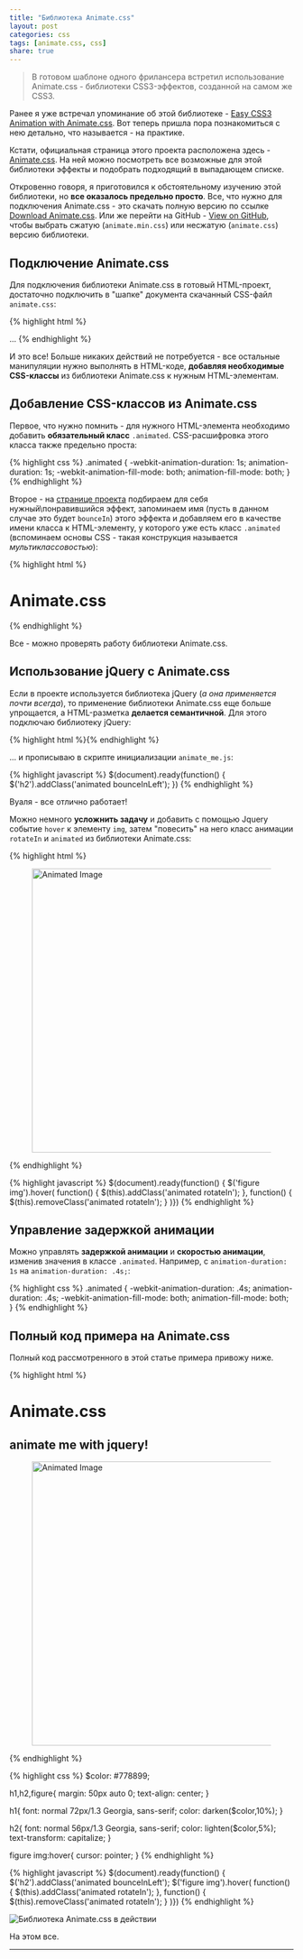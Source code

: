 ```yaml
---
title: "Библиотека Animate.css"
layout: post
categories: css
tags: [animate.css, css]
share: true
---
```


> В готовом шаблоне одного фрилансера встретил использование Animate.css - библиотеки CSS3-эффектов, созданной на самом же CSS3.

Ранее я уже встречал упоминание об этой библиотеке - [Easy CSS3 Animation with Animate.css][1]. Вот теперь пришла пора познакомиться с нею детально, что называется - на практике.

Кстати, официальная страница этого проекта расположена здесь - [Animate.css][2]. На ней можно посмотреть все возможные для этой библиотеки эффекты и подобрать подходящий в выпадающем списке.

Откровенно говоря, я приготовился к обстоятельному изучению этой библиотеки, но **все оказалось предельно просто**. Все, что нужно для подключения Animate.css - это скачать полную версию по ссылке [Download Animate.css][3]. Или же перейти на GitHub - [View on GitHub][4], чтобы выбрать сжатую (`animate.min.css`) или несжатую (`animate.css`) версию библиотеки.

## Подключение Animate.css

Для подключения библиотеки Animate.css в готовый HTML-проект, достаточно подключить в "шапке" документа скачанный CSS-файл `animate.css`:

{% highlight html %}
<head>
  <meta charset="utf-8">
  <title>Animate CSS</title>
  <link rel="stylesheet" href="css/animate.css">
  ...
</head>
{% endhighlight %}

И это все! Больше никаких действий не потребуется - все остальные манипуляции нужно выполнять в HTML-коде, **добавляя необходимые CSS-классы** из библиотеки Animate.css к нужным HTML-элементам.

## Добавление CSS-классов из Animate.css

Первое, что нужно помнить - для нужного HTML-элемента необходимо добавить **обязательный класс** `.animated`. CSS-расшифровка этого класса также предельно проста:

{% highlight css %}
.animated {
  -webkit-animation-duration: 1s;
  animation-duration: 1s;
  -webkit-animation-fill-mode: both;
  animation-fill-mode: both;
}
{% endhighlight %}

Второе - на [странице проекта][2] подбираем для себя нужный\понравившийся эффект, запоминаем имя (пусть в данном случае это будет `bounceIn`) этого эффекта и добавляем его в качестве имени класса к HTML-элементу, у которого уже есть класс `.animated` (вспоминаем основы CSS - такая конструкция называется *мультиклассовостью*):

{% highlight html %}
<h1 class="animated bounceIn">
  Animate.css
</h1>
{% endhighlight %}

Все - можно проверять работу библиотеки Animate.css.

## Использование jQuery c Animate.css

Если в проекте используется библиотека jQuery (*а она применяется почти всегда*), то применение библиотеки Animate.css еще больше упрощается, а HTML-разметка **делается семантичной**. Для этого подключаю библиотеку jQuery:

{% highlight html %}{% endhighlight %}

... и прописываю в скрипте инициализации `animate_me.js`:

{% highlight javascript %}
$(document).ready(function() {
  $('h2').addClass('animated bounceInLeft');
})
{% endhighlight %}

Вуаля - все отлично работает!

Можно немного **усложнить задачу** и добавить с помощью Jquery событие `hover` к элементу `img`, затем "повесить" на него класс анимации `rotateIn` и `animated` из библиотеки Animate.css:

{% highlight html %}
<figure>
  <img src="images/caramel.jpg" width="800" height="504" alt="Animated Image" />
</figure>
{% endhighlight %}

{% highlight javascript %}
$(document).ready(function() {
  $('figure img').hover(
  function() {
    $(this).addClass('animated rotateIn');
  },
  function() {
    $(this).removeClass('animated rotateIn');
  }
)})
{% endhighlight %}

## Управление задержкой анимации

Можно управлять **задержкой анимации** и **скоростью анимации**, изменив значения в классе `.animated`. Например, с `animation-duration: 1s` на `animation-duration: .4s;`:

{% highlight css %}
.animated {
  -webkit-animation-duration: .4s;
  animation-duration: .4s;
  -webkit-animation-fill-mode: both;
  animation-fill-mode: both;
}
{% endhighlight %}

## Полный код примера на Animate.css

Полный код рассмотренного в этой статье примера привожу ниже.

{% highlight html %}
<h1 class="animated bounceIn">Animate.css</h1>
<h2>animate me with jquery!</h2>
<figure>
  <img src="images/caramel.jpg" width="800" height="504" alt="Animated Image" />
</figure>
<!--  SCRIPTS  -->
{% endhighlight %}

{% highlight css %}
$color: #778899;

h1,h2,figure{
  margin: 50px auto 0;
  text-align: center;
}

h1{
  font: normal 72px/1.3 Georgia, sans-serif;
  color: darken($color,10%);
}

h2{
  font: normal 56px/1.3 Georgia, sans-serif;
  color: lighten($color,5%);
  text-transform: capitalize;
}

figure img:hover{
  cursor: pointer;
}
{% endhighlight %}

{% highlight javascript %}
$(document).ready(function() {
  $('h2').addClass('animated bounceInLeft');
  $('figure img').hover(
  function() {
    $(this).addClass('animated rotateIn');
  },
  function() {
    $(this).removeClass('animated rotateIn');
  }
 )})
{% endhighlight %}


![Библиотека Animate.css в действии]({{site.url}}/images/uploads/2014/07/animate.css.png)

На этом все.

---

 [1]: http://www.sitepoint.com/animate-css-css3-animation/ "Easy CSS3 Animation with Animate.css"
 [2]: http://daneden.github.io/animate.css/ "Animate.css"
 [3]: https://raw.github.com/daneden/animate.css/master/animate.css "Download Animate.css"
 [4]: http://github.com/daneden/animate.css "View on GitHub"
